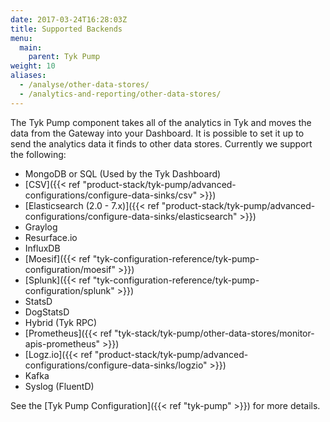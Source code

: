 ```yaml
---
date: 2017-03-24T16:28:03Z
title: Supported Backends
menu:
  main:
    parent: Tyk Pump
weight: 10
aliases:
  - /analyse/other-data-stores/
  - /analytics-and-reporting/other-data-stores/
---
```


The Tyk Pump component takes all of the analytics in Tyk and moves the data from the Gateway into your Dashboard. It is possible to set it up to send the analytics data it finds to other data stores. Currently we support the following:

- MongoDB or SQL (Used by the Tyk Dashboard)
- [CSV]({{< ref "product-stack/tyk-pump/advanced-configurations/configure-data-sinks/csv" >}})
- [Elasticsearch (2.0 - 7.x)]({{< ref "product-stack/tyk-pump/advanced-configurations/configure-data-sinks/elasticsearch" >}})
- Graylog
- Resurface.io
- InfluxDB
- [Moesif]({{< ref "tyk-configuration-reference/tyk-pump-configuration/moesif" >}})
- [Splunk]({{< ref "tyk-configuration-reference/tyk-pump-configuration/splunk" >}})
- StatsD
- DogStatsD
- Hybrid (Tyk RPC)
- [Prometheus]({{< ref "tyk-stack/tyk-pump/other-data-stores/monitor-apis-prometheus" >}})
- [Logz.io]({{< ref "product-stack/tyk-pump/advanced-configurations/configure-data-sinks/logzio" >}})
- Kafka
- Syslog (FluentD)

See the [Tyk Pump Configuration]({{< ref "tyk-pump" >}}) for more details.

